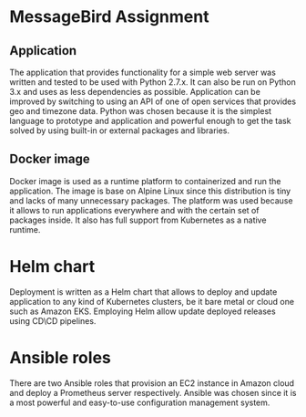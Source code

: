 MessageBird Assignment
======================

## Application

The application that provides functionality for a simple web server was written and tested to be used with Python 2.7.x. It can also be run on Python 3.x and uses as less dependencies as possible. Application can be improved by switching to using an API of one of open services that provides geo and timezone data. Python was chosen because it is the simplest language to prototype and application and powerful enough to get the task solved by using built-in or external packages and libraries.

## Docker image

Docker image is used as a runtime platform to containerized and run the application. The image is base on Alpine Linux since this distribution is tiny and lacks of many unnecessary packages. The platform was used because it allows to run applications everywhere and with the certain set of packages inside. It also has full support from Kubernetes as a native runtime.

# Helm chart

Deployment is written as a Helm chart that allows to deploy and update application to any kind of Kubernetes clusters, be it bare metal or cloud one such as Amazon EKS. Employing Helm allow update deployed releases using CD\CD pipelines.

# Ansible roles

There are two Ansible roles that provision an EC2 instance in Amazon cloud and deploy a Prometheus server respectively.  Ansible was chosen since it is a most powerful and easy-to-use configuration management system.
